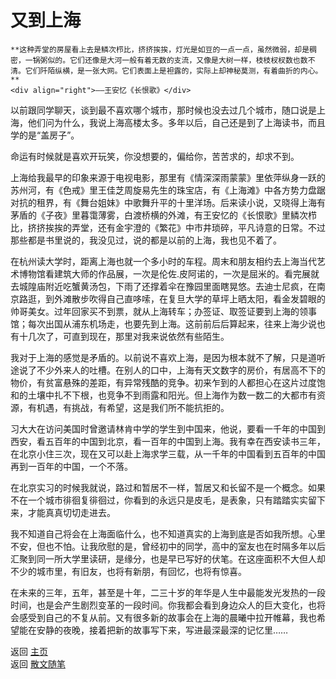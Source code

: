 # 又到上海

```{tip} 
**这种弄堂的房屋看上去是鳞次栉比，挤挤挨挨，灯光是如豆的一点一点，虽然微弱，却是稠密，一锅粥似的。它们还像是大河一般有着无数的支流，又像是大树一样，枝枝杈杈数也数不清。它们阡陌纵横，是一张大网。它们表面上是袒露的，实际上却神秘莫测，有着曲折的内心。**       
<div align="right">——王安忆《长恨歌》</div>
```

以前跟同学聊天，谈到最不喜欢哪个城市，那时候也没去过几个城市，随口说是上海，他们问为什么，我说上海高楼太多。多年以后，自己还是到了上海读书，而且学的是“盖房子”。

命运有时候就是喜欢开玩笑，你没想要的，偏给你，苦苦求的，却求不到。

上海给我最早的印象来源于电视电影，那里有《情深深雨蒙蒙》里依萍纵身一跃的苏州河，有《色戒》里王佳芝周旋易先生的珠宝店，有《上海滩》中各方势力盘踞对抗的租界，有《舞台姐妹》中歌舞升平的十里洋场。后来读小说，又晓得上海有茅盾的《子夜》里暮霭薄雾，白渡桥横的外滩，有王安忆的《长恨歌》里鳞次栉比，挤挤挨挨的弄堂，还有金宇澄的《繁花》中市井琐碎，平凡诗意的日常。不过那些都是书里说的，我没见过，说的都是以前的上海，我也见不着了。

在杭州读大学时，距离上海也就一个多小时的车程。周末和朋友相约去上海当代艺术博物馆看建筑大师的作品展，一次是伦佐.皮阿诺的，一次是屈米的。看完展就去城隍庙附近吃蟹黄汤包，下雨了还撑着伞在豫园里面瞎晃悠。去迪士尼疯，在南京路逛，到外滩散步吹得自己直哆嗦，在复旦大学的草坪上晒太阳，看金发碧眼的帅哥美女。过年回家买不到票，就从上海转车；办签证、取签证要到上海的领事馆；每次出国从浦东机场走，也要先到上海。这前前后后算起来，往来上海少说也有十几次了，可直到现在，那里对我来说依然有些陌生。

我对于上海的感觉是矛盾的。以前说不喜欢上海，是因为根本就不了解，只是道听途说了不少外来人的吐槽。在别人的口中，上海有天文数字的房价，有居高不下的物价，有贫富悬殊的差距，有异常残酷的竞争。初来乍到的人都担心在这片过度饱和的土壤中扎不下根，也竞争不到雨露和阳光。但上海作为数一数二的大都市有资源，有机遇，有挑战，有希望，这是我们所不能抗拒的。

习大大在访问美国时曾邀请林肯中学的学生到中国来，他说，要看一千年的中国到西安，看五百年的中国到北京，看一百年的中国到上海。我有幸在西安读书三年，在北京小住三次，现在又可以赴上海求学三载，从一千年的中国看到五百年的中国再到一百年的中国，一个不落。

在北京实习的时候我就说，路过和暂居不一样，暂居又和长留不是一个概念。如果不在一个城市徘徊复徘徊过，你看到的永远只是皮毛，是表象，只有踏踏实实留下来，才能真真切切走进去。

我不知道自己将会在上海面临什么，也不知道真实的上海到底是否如我所想。心里不安，但也不怕。让我欣慰的是，曾经初中的同学，高中的室友也在时隔多年以后汇聚到同一所大学里读研，是缘分，也是早已写好的伏笔。在这座面积不大但人却不少的城市里，有旧友，也将有新朋，有回忆，也将有惊喜。

在未来的三年，五年，甚至是十年，二三十岁的年华是人生中最能发光发热的一段时间，也是会产生剧烈变革的一段时间。你我都会看到身边众人的巨大变化，也将会感受到自己的不复从前。又有很多新的故事会在上海的晨曦中拉开帷幕，我也希望能在安静的夜晚，接着把新的故事写下来，写进最深最深的记忆里……




返回 [主页](../../../intro.md)   
返回 [散文随笔](../../../posts/essaycollection.md)